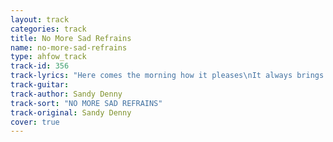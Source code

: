```yaml
---
layout: track
categories: track
title: No More Sad Refrains
name: no-more-sad-refrains
type: ahfow_track
track-id: 356
track-lyrics: "Here comes the morning how it pleases\nIt always brings me something new\nIts golden light will wash away the dust of yesterday\nIf I try it may let me forget you\nAnd when these winter days are over\nI mean to set myself upon my feet\nI see me as something that I have never been\nAnd I'll pick up the pieces that will make the girl complete\nI'll be smiling all the time at everybody\nMy friends will tell me I'm just not the same\nI won't linger over any tragedies that were\nAnd I won't be singing any more sad refrains"
track-guitar: 
track-author: Sandy Denny
track-sort: "NO MORE SAD REFRAINS"
track-original: Sandy Denny
cover: true
---
```

